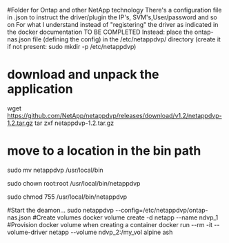 #Folder for Ontap and other NetApp technology
There's a configuration file in .json to instruct the driver/plugin the IP's, SVM's,User/password and so on
For what I understand instead of "registering" the driver as indicated in the docker documentation
TO BE COMPLETED
Instead:
place the ontap-nas.json file (defining the config) in the /etc/netappdvp/ directory (create it if not present: sudo mkdir -p /etc/netappdvp)
# download and unpack the application
wget https://github.com/NetApp/netappdvp/releases/download/v1.2/netappdvp-1.2.tar.gz
tar zxf netappdvp-1.2.tar.gz

# move to a location in the bin path
sudo mv netappdvp /usr/local/bin

sudo chown root:root /usr/local/bin/netappdvp

sudo chmod 755 /usr/local/bin/netappdvp

#Start the deamon...
sudo netappdvp --config=/etc/netappdvp/ontap-nas.json
#Create volumes
docker volume create -d netapp --name ndvp_1
#Provision docker volume when creating a container
docker run --rm -it --volume-driver netapp --volume ndvp_2:/my_vol alpine ash
